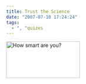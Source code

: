 ```yaml
---
title: Trust the Science
date: "2007-07-10 17:24:24"
tags:
  - ", "quizes
---
```

<a href="http://www.am-i-dumb.com" title="How smart am I?"><img src="http://www.am-i-dumb.com/images/stamps/95-7.gif" width=200 height=100 border=0 alt="How smart are you?"  /></a>

